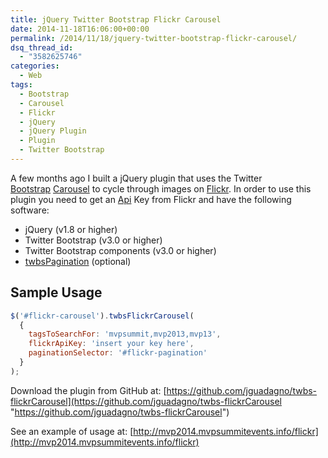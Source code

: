 ```yaml
---
title: jQuery Twitter Bootstrap Flickr Carousel
date: 2014-11-18T16:06:00+00:00
permalink: /2014/11/18/jquery-twitter-bootstrap-flickr-carousel/
dsq_thread_id:
  - "3582625746"
categories:
  - Web
tags:
  - Bootstrap
  - Carousel
  - Flickr
  - jQuery
  - jQuery Plugin
  - Plugin
  - Twitter Bootstrap
---
```

A few months ago I built a jQuery plugin that uses the Twitter [Bootstrap](http://www.getbootstrap.com) [Carousel](http://getbootstrap.com/javascript/#carousel) to cycle through images on [Flickr](http://www.flickr.com). In order to use this plugin you need to get an [Api](https://www.flickr.com/services/api/misc.api_keys.html) Key from Flickr and have the following software:

* jQuery (v1.8 or higher)
* Twitter Bootstrap (v3.0 or higher)
* Twitter Bootstrap components (v3.0 or higher)
* [twbsPagination](https://github.com/esimakin/twbs-pagination) (optional)

## Sample Usage

```js
$('#flickr-carousel').twbsFlickrCarousel(
  {
    tagsToSearchFor: 'mvpsummit,mvp2013,mvp13',
    flickrApiKey: 'insert your key here',
    paginationSelector: '#flickr-pagination'
  }
);
```

Download the plugin from GitHub at: [https://github.com/jguadagno/twbs-flickrCarousel](https://github.com/jguadagno/twbs-flickrCarousel "https://github.com/jguadagno/twbs-flickrCarousel")

See an example of usage at: [http://mvp2014.mvpsummitevents.info/flickr](http://mvp2014.mvpsummitevents.info/flickr)